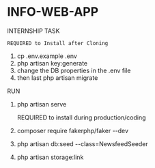 # INFO-WEB-APP
INTERNSHIP TASK

    REQUIRED to Install after Cloning
1. cp .env.example .env
2. php artisan key:generate
3. change the DB properties in the .env file
4. then  last php artisan migrate

RUN
1. php artisan serve

    REQUIRED to install during production/coding
1. composer require fakerphp/faker --dev
2. php artisan db:seed --class=NewsfeedSeeder
3. php artisan storage:link
